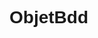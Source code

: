 # ObjetBdd
<!DOCTYPE html>
<html>
  <head>
    <meta charset="UTF-8">
    <title>My Framework</title>
    <style>
      body {
        font-family: Arial, sans-serif;
      }
      
      h1 {
        font-size: 2.4rem;
        margin-bottom: 1rem;
      }
      
      h2 {
        font-size: 1.8rem;
        margin-bottom: 0.5rem;
      }
      
      h3 {
        font-size: 1.4rem;
        margin-bottom: 0.5rem;
      }
      
      p {
        font-size: 1.2rem;
        margin-bottom: 1rem;
      }
      
      ul {
        list-style-type: none;
        margin-bottom: 1rem;
      }
      
      li {
        margin-bottom: 0.5rem;
      }
      
      .section {
        margin-bottom: 2rem;
      }
      
      .section-title {
        font-size: 1.8rem;
        margin-bottom: 1rem;
        border-bottom: 1px solid #ccc;
        padding-bottom: 0.5rem;
      }
      
      .sub-section {
        margin-bottom: 1rem;
      }
      
      .sub-section-title {
        font-size: 1.4rem;
        margin-bottom: 0.5rem;
      }
      
      .skill {
        display: inline-block;
        background-color: #f0f0f0;
        color: #666;
        font-size: 1.2rem;
        padding: 0.5rem;
        border-radius: 4px;
        margin-right: 0.5rem;
        margin-bottom: 0.5rem;
      }
      
      .skill-web {
        background-color: #00bcd4;
        color: #fff;
      }
      
      .skill-java {
        background-color: #00796b;
        color: #fff;
      }
      
      .skill-sql {
        background-color: #673ab7;
        color: #fff;
      }
    </style>
  </head>
  <body>
    <h1>My Framework</h1>
    
    <div class="section">
      <h2 class="section-title">About</h2>
      <p>My Framework is a Java 8 library for interacting with relational databases.</p>
    </div>
    
    <div class="section">
      <h2 class="section-title">Feature</h2>
      <ul>
        <li>Object-relational mapping</li>
      </ul>
    </div>
    
    <div class="section">
      <h2 class="section-title">Usage</h2>
      <div class="sub-section">
        <h3 class="sub-section-title">Mapping Tables to Objects  </h3>
        <p>To map a database table to an object  , annotate the object's class with the @TableAnnotation annotation:</p>
      </div>
      <div class="sub-section">
        <h3 class="sub-section-title">Database Operations</h3>
        <p>To perform database operations, use the Session class
